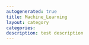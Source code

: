 ```yaml
---
autogenerated: true
title: Machine_Learning
layout: category
categories: 
description: test description
---
```


